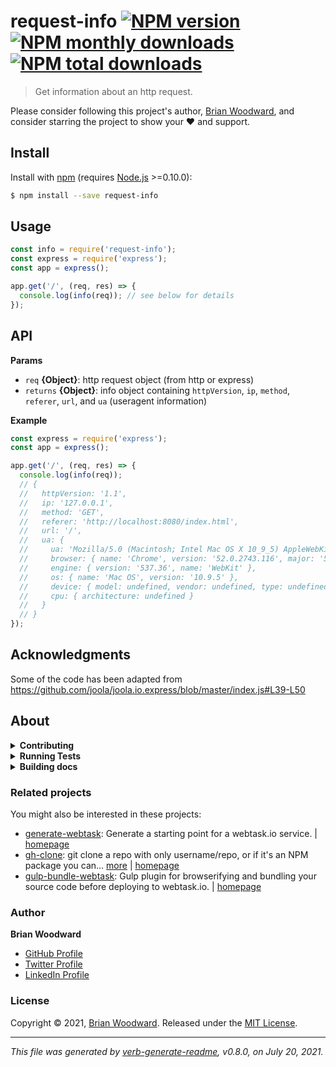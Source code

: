 # request-info [![NPM version](https://img.shields.io/npm/v/request-info.svg?style=flat)](https://www.npmjs.com/package/request-info) [![NPM monthly downloads](https://img.shields.io/npm/dm/request-info.svg?style=flat)](https://npmjs.org/package/request-info) [![NPM total downloads](https://img.shields.io/npm/dt/request-info.svg?style=flat)](https://npmjs.org/package/request-info)

> Get information about an http request.

Please consider following this project's author, [Brian Woodward](https://github.com/doowb), and consider starring the project to show your :heart: and support.

## Install

Install with [npm](https://www.npmjs.com/) (requires [Node.js](https://nodejs.org/en/) >=0.10.0):

```sh
$ npm install --save request-info
```

## Usage

```js
const info = require('request-info');
const express = require('express');
const app = express();

app.get('/', (req, res) => {
  console.log(info(req)); // see below for details
});
```

## API

**Params**

* `req` **{Object}**: http request object (from http or express)
* `returns` **{Object}**: info object containing `httpVersion`, `ip`, `method`, `referer`, `url`, and `ua` (useragent information)

**Example**

```js
const express = require('express');
const app = express();

app.get('/', (req, res) => {
  console.log(info(req));
  // {
  //   httpVersion: '1.1',
  //   ip: '127.0.0.1',
  //   method: 'GET',
  //   referer: 'http://localhost:8080/index.html',
  //   url: '/',
  //   ua: {
  //     ua: 'Mozilla/5.0 (Macintosh; Intel Mac OS X 10_9_5) AppleWebKit/537.36 (KHTML, like Gecko) Chrome/52.0.2743.116 Safari/537.36',
  //     browser: { name: 'Chrome', version: '52.0.2743.116', major: '52' },
  //     engine: { version: '537.36', name: 'WebKit' },
  //     os: { name: 'Mac OS', version: '10.9.5' },
  //     device: { model: undefined, vendor: undefined, type: undefined },
  //     cpu: { architecture: undefined }
  //   }
  // }
});
```

## Acknowledgments

Some of the code has been adapted from https://github.com/joola/joola.io.express/blob/master/index.js#L39-L50

## About

<details>
<summary><strong>Contributing</strong></summary>

Pull requests and stars are always welcome. For bugs and feature requests, [please create an issue](../../issues/new).

</details>

<details>
<summary><strong>Running Tests</strong></summary>

Running and reviewing unit tests is a great way to get familiarized with a library and its API. You can install dependencies and run tests with the following command:

```sh
$ npm install && npm test
```

</details>

<details>
<summary><strong>Building docs</strong></summary>

_(This project's readme.md is generated by [verb](https://github.com/verbose/verb-generate-readme), please don't edit the readme directly. Any changes to the readme must be made in the [.verb.md](.verb.md) readme template.)_

To generate the readme, run the following command:

```sh
$ npm install -g verbose/verb#dev verb-generate-readme && verb
```

</details>

### Related projects

You might also be interested in these projects:

* [generate-webtask](https://www.npmjs.com/package/generate-webtask): Generate a starting point for a webtask.io service. | [homepage](https://github.com/generate/generate-webtask "Generate a starting point for a webtask.io service.")
* [gh-clone](https://www.npmjs.com/package/gh-clone): git clone a repo with only username/repo, or if it's an NPM package you can… [more](https://github.com/jonschlinkert/gh-clone) | [homepage](https://github.com/jonschlinkert/gh-clone "git clone a repo with only username/repo, or if it's an NPM package you can use just the name of the project.")
* [gulp-bundle-webtask](https://www.npmjs.com/package/gulp-bundle-webtask): Gulp plugin for browserifying and bundling your source code before deploying to webtask.io. | [homepage](https://github.com/doowb/gulp-bundle-webtask "Gulp plugin for browserifying and bundling your source code before deploying to webtask.io.")

### Author

**Brian Woodward**

* [GitHub Profile](https://github.com/doowb)
* [Twitter Profile](https://twitter.com/doowb)
* [LinkedIn Profile](https://linkedin.com/in/woodwardbrian)

### License

Copyright © 2021, [Brian Woodward](https://github.com/doowb).
Released under the [MIT License](LICENSE).

***

_This file was generated by [verb-generate-readme](https://github.com/verbose/verb-generate-readme), v0.8.0, on July 20, 2021._